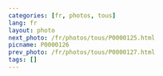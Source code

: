 ```yaml
---
categories: [fr, photos, tous]
lang: fr
layout: photo
next_photo: /fr/photos/tous/P0000125.html
picname: P0000126
prev_photo: /fr/photos/tous/P0000127.html
tags: []
---
```


